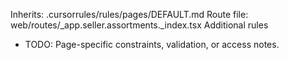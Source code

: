 Inherits: .cursorrules/rules/pages/DEFAULT.md
Route file: web/routes/_app.seller.assortments._index.tsx
Additional rules
- TODO: Page-specific constraints, validation, or access notes.
